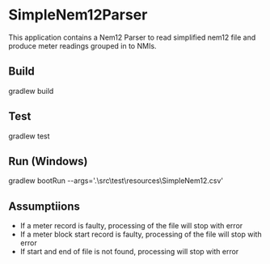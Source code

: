 # SimpleNem12Parser

This application contains a Nem12 Parser to read simplified nem12 file and produce meter readings grouped in to NMIs.

## Build
gradlew build

## Test
gradlew test

## Run (Windows)
gradlew bootRun --args='.\src\test\resources\SimpleNem12.csv'


## Assumptiions

* If a meter record is faulty, processing of the file will stop with error
* If a meter block start record is faulty, processing of the file will stop with error
* If start and end of file is not found, processing will stop with error



